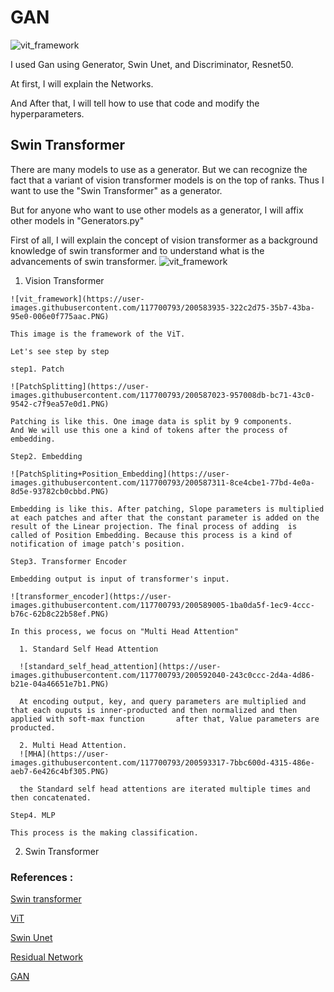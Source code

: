 # GAN  
![vit_framework](https://user-images.githubusercontent.com/117700793/200703460-88f86798-f406-466f-9091-38c5909b4673.PNG)

I used Gan using Generator, Swin Unet, and Discriminator, Resnet50.

At first, I will explain the Networks.

And After that, I  will tell how to use that code and modify the hyperparameters.

## Swin Transformer

There are many models to use as a generator. But we can recognize the fact that a variant of vision transformer models is on the top of ranks. Thus I want to use the "Swin Transformer" as a generator. 

But for anyone who want to use other models as a generator, I will affix other models in "Generators.py" 

First of all, I will explain the concept of vision transformer as a background knowledge of swin transformer and to understand what is the advancements of swin transformer.
![vit_framework](https://user-images.githubusercontent.com/117700793/200583935-322c2d75-35b7-43ba-95e0-006e0f775aac.PNG)
  1. Vision Transformer
    
    ![vit_framework](https://user-images.githubusercontent.com/117700793/200583935-322c2d75-35b7-43ba-95e0-006e0f775aac.PNG)

    This image is the framework of the ViT.
    
    Let's see step by step
    
    step1. Patch 
    
    ![PatchSplitting](https://user-images.githubusercontent.com/117700793/200587023-957008db-bc71-43c0-9542-c7f9ea57e0d1.PNG)
    
    Patching is like this. One image data is split by 9 components.
    And We will use this one a kind of tokens after the process of embedding.
    
    Step2. Embedding
    
    ![PatchSpliting+Position_Embedding](https://user-images.githubusercontent.com/117700793/200587311-8ce4cbe1-77bd-4e0a-8d5e-93782cb0cbbd.PNG)
    
    Embedding is like this. After patching, Slope parameters is multiplied at each patches and after that the constant parameter is added on the result of the Linear projection. The final process of adding  is called of Position Embedding. Because this process is a kind of notification of image patch's position.
    
    Step3. Transformer Encoder
    
    Embedding output is input of transformer's input.
    
    ![transformer_encoder](https://user-images.githubusercontent.com/117700793/200589005-1ba0da5f-1ec9-4ccc-b76c-62b8c22b58ef.PNG)
    
    In this process, we focus on "Multi Head Attention"
      
      1. Standard Self Head Attention
      
      ![standard_self_head_attention](https://user-images.githubusercontent.com/117700793/200592040-243c0ccc-2d4a-4d86-b21e-04a46651e7b1.PNG)
      
      At encoding output, key, and query parameters are multiplied and that each ouputs is inner-producted and then normalized and then applied with soft-max function       after that, Value parameters are producted.
      
      2. Multi Head Attention.
      ![MHA](https://user-images.githubusercontent.com/117700793/200593317-7bbc600d-4315-486e-aeb7-6e426c4bf305.PNG)
      
      the Standard self head attentions are iterated multiple times and then concatenated.
      
    Step4. MLP
    
    This process is the making classification.
    
  
  2. Swin Transformer


### References :

[Swin transformer](https://arxiv.org/pdf/2103.14030v1.pdf)

[ViT](https://arxiv.org/pdf/2010.11929.pdf)

[Swin Unet](https://arxiv.org/pdf/2105.05537.pdf)

[Residual Network](https://arxiv.org/pdf/1512.03385.pdf)

[GAN](https://arxiv.org/pdf/1406.2661.pdf)

